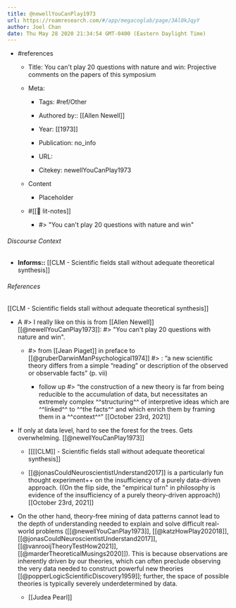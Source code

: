 ```yaml
---
title: @newellYouCanPlay1973
url: https://roamresearch.com/#/app/megacoglab/page/3Al0kJqyY
author: Joel Chan
date: Thu May 28 2020 21:34:54 GMT-0400 (Eastern Daylight Time)
---
```


- #references

    - Title: You can't play 20 questions with nature and win: Projective comments on the papers of this symposium

    - Meta:

        - Tags: #ref/Other

        - Authored by::  [[Allen Newell]]

        - Year: [[1973]]

        - Publication: no_info

        - URL:

        - Citekey: newellYouCanPlay1973

    - Content

        - Placeholder

    - #[[📝 lit-notes]]

        - #> "You can't play 20 questions with nature and win"

###### Discourse Context

- **Informs::** [[CLM - Scientific fields stall without adequate theoretical synthesis]]

###### References

[[CLM - Scientific fields stall without adequate theoretical synthesis]]

- A #> I really like on this is from [[Allen Newell]] [[@newellYouCanPlay1973]]: #> "You can't play 20 questions with nature and win".

    - #> from [[Jean Piaget]] in preface to [[@gruberDarwinManPsychological1974]] #> : “a new scientific theory differs from a simple “reading” or description of the observed or observable facts” (p. vii)

        - follow up #> “the construction of a new theory is far from being reducible to the accumulation of data, but necessitates an extremely complex ^^structuring^^ of interpretive ideas which are ^^linked^^ to ^^the facts^^ and which enrich them by framing them in a ^^context^^”
[[October 23rd, 2021]]

- If only at data level, hard to see the forest for the trees. Gets overwhelming. [[@newellYouCanPlay1973]]

    - [[[[CLM]] - Scientific fields stall without adequate theoretical synthesis]]

    - [[@jonasCouldNeuroscientistUnderstand2017]] is a particularly fun thought experiment++ on the insufficiency of a purely data-driven approach. ((On the flip side, the "empirical turn" in philosophy is evidence of the insufficiency of a purely theory-driven approach))
[[October 23rd, 2021]]

- On the other hand, theory-free mining of data patterns cannot lead to the depth of understanding needed to explain and solve difficult real-world problems ([[@newellYouCanPlay1973]], [[@katzHowPlay202018]], [[@jonasCouldNeuroscientistUnderstand2017]], [[@vanrooijTheoryTestHow2021]], [[@marderTheoreticalMusings2020]]). This is because observations are inherently driven by our theories, which can often preclude observing the very data needed to construct powerful new theories [[@popperLogicScientificDiscovery1959]]; further, the space of possible theories is typically severely underdetermined by data.

    - [[Judea Pearl]]

